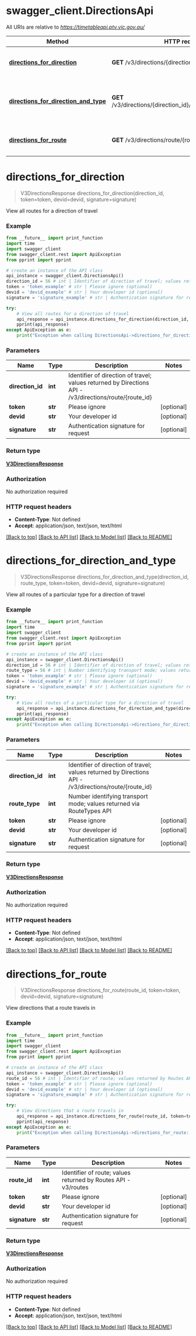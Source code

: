 # swagger_client.DirectionsApi

All URIs are relative to *https://timetableapi.ptv.vic.gov.au/*

Method | HTTP request | Description
------------- | ------------- | -------------
[**directions_for_direction**](DirectionsApi.md#directions_for_direction) | **GET** /v3/directions/{direction_id} | View all routes for a direction of travel
[**directions_for_direction_and_type**](DirectionsApi.md#directions_for_direction_and_type) | **GET** /v3/directions/{direction_id}/route_type/{route_type} | View all routes of a particular type for a direction of travel
[**directions_for_route**](DirectionsApi.md#directions_for_route) | **GET** /v3/directions/route/{route_id} | View directions that a route travels in

# **directions_for_direction**
> V3DirectionsResponse directions_for_direction(direction_id, token=token, devid=devid, signature=signature)

View all routes for a direction of travel

### Example
```python
from __future__ import print_function
import time
import swagger_client
from swagger_client.rest import ApiException
from pprint import pprint

# create an instance of the API class
api_instance = swagger_client.DirectionsApi()
direction_id = 56 # int | Identifier of direction of travel; values returned by Directions API - /v3/directions/route/{route_id}
token = 'token_example' # str | Please ignore (optional)
devid = 'devid_example' # str | Your developer id (optional)
signature = 'signature_example' # str | Authentication signature for request (optional)

try:
    # View all routes for a direction of travel
    api_response = api_instance.directions_for_direction(direction_id, token=token, devid=devid, signature=signature)
    pprint(api_response)
except ApiException as e:
    print("Exception when calling DirectionsApi->directions_for_direction: %s\n" % e)
```

### Parameters

Name | Type | Description  | Notes
------------- | ------------- | ------------- | -------------
 **direction_id** | **int**| Identifier of direction of travel; values returned by Directions API - /v3/directions/route/{route_id} | 
 **token** | **str**| Please ignore | [optional] 
 **devid** | **str**| Your developer id | [optional] 
 **signature** | **str**| Authentication signature for request | [optional] 

### Return type

[**V3DirectionsResponse**](V3DirectionsResponse.md)

### Authorization

No authorization required

### HTTP request headers

 - **Content-Type**: Not defined
 - **Accept**: application/json, text/json, text/html

[[Back to top]](#) [[Back to API list]](../README.md#documentation-for-api-endpoints) [[Back to Model list]](../README.md#documentation-for-models) [[Back to README]](../README.md)

# **directions_for_direction_and_type**
> V3DirectionsResponse directions_for_direction_and_type(direction_id, route_type, token=token, devid=devid, signature=signature)

View all routes of a particular type for a direction of travel

### Example
```python
from __future__ import print_function
import time
import swagger_client
from swagger_client.rest import ApiException
from pprint import pprint

# create an instance of the API class
api_instance = swagger_client.DirectionsApi()
direction_id = 56 # int | Identifier of direction of travel; values returned by Directions API - /v3/directions/route/{route_id}
route_type = 56 # int | Number identifying transport mode; values returned via RouteTypes API
token = 'token_example' # str | Please ignore (optional)
devid = 'devid_example' # str | Your developer id (optional)
signature = 'signature_example' # str | Authentication signature for request (optional)

try:
    # View all routes of a particular type for a direction of travel
    api_response = api_instance.directions_for_direction_and_type(direction_id, route_type, token=token, devid=devid, signature=signature)
    pprint(api_response)
except ApiException as e:
    print("Exception when calling DirectionsApi->directions_for_direction_and_type: %s\n" % e)
```

### Parameters

Name | Type | Description  | Notes
------------- | ------------- | ------------- | -------------
 **direction_id** | **int**| Identifier of direction of travel; values returned by Directions API - /v3/directions/route/{route_id} | 
 **route_type** | **int**| Number identifying transport mode; values returned via RouteTypes API | 
 **token** | **str**| Please ignore | [optional] 
 **devid** | **str**| Your developer id | [optional] 
 **signature** | **str**| Authentication signature for request | [optional] 

### Return type

[**V3DirectionsResponse**](V3DirectionsResponse.md)

### Authorization

No authorization required

### HTTP request headers

 - **Content-Type**: Not defined
 - **Accept**: application/json, text/json, text/html

[[Back to top]](#) [[Back to API list]](../README.md#documentation-for-api-endpoints) [[Back to Model list]](../README.md#documentation-for-models) [[Back to README]](../README.md)

# **directions_for_route**
> V3DirectionsResponse directions_for_route(route_id, token=token, devid=devid, signature=signature)

View directions that a route travels in

### Example
```python
from __future__ import print_function
import time
import swagger_client
from swagger_client.rest import ApiException
from pprint import pprint

# create an instance of the API class
api_instance = swagger_client.DirectionsApi()
route_id = 56 # int | Identifier of route; values returned by Routes API - v3/routes
token = 'token_example' # str | Please ignore (optional)
devid = 'devid_example' # str | Your developer id (optional)
signature = 'signature_example' # str | Authentication signature for request (optional)

try:
    # View directions that a route travels in
    api_response = api_instance.directions_for_route(route_id, token=token, devid=devid, signature=signature)
    pprint(api_response)
except ApiException as e:
    print("Exception when calling DirectionsApi->directions_for_route: %s\n" % e)
```

### Parameters

Name | Type | Description  | Notes
------------- | ------------- | ------------- | -------------
 **route_id** | **int**| Identifier of route; values returned by Routes API - v3/routes | 
 **token** | **str**| Please ignore | [optional] 
 **devid** | **str**| Your developer id | [optional] 
 **signature** | **str**| Authentication signature for request | [optional] 

### Return type

[**V3DirectionsResponse**](V3DirectionsResponse.md)

### Authorization

No authorization required

### HTTP request headers

 - **Content-Type**: Not defined
 - **Accept**: application/json, text/json, text/html

[[Back to top]](#) [[Back to API list]](../README.md#documentation-for-api-endpoints) [[Back to Model list]](../README.md#documentation-for-models) [[Back to README]](../README.md)

